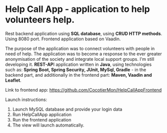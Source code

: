 # Help Call App - application to help volunteers help.

Rest backend application using **SQL database**, using **CRUD HTTP methods**. Using 8080 port. Frontend application based on Vaadin.

The purpose of the application was to connect volunteers with people in need of help. The application was to become a response to the ever greater anonymisation of the society and integrate local support groups. I'm still developing it.
**REST-AP**I application written in **Java**, using technologies such as: **Spring Boot, Spring Security, JUnit, MySql, Gradle** - in the backend part, and additionally in the frontend part: **Maven, Vaadin and Leaflet**.

Link to frontend app: https://github.com/CocotierMon/HelpCallAppFrontend

Launch instructions:
1. Launch MySQL database and provide your login data
2. Run HelpCallApp application
3. Run the frontend application
4. The view will launch automatically.
